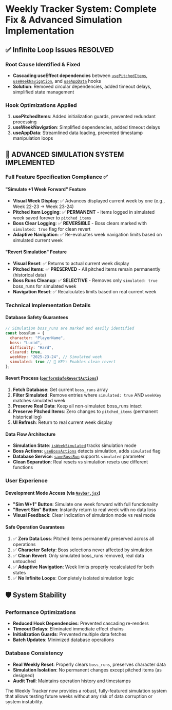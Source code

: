# Weekly Tracker System: Complete Fix & Advanced Simulation Implementation

## ✅ Infinite Loop Issues RESOLVED

### Root Cause Identified & Fixed
- **Cascading useEffect dependencies** between [`usePitchedItems`](src/hooks/usePitchedItems.js:17), [`useWeekNavigation`](src/hooks/useWeekNavigation.js:5), and [`useAppData`](src/hooks/useAppData.js:154) hooks
- **Solution**: Removed circular dependencies, added timeout delays, simplified state management

### Hook Optimizations Applied
1. **usePitchedItems**: Added initialization guards, prevented redundant processing
2. **useWeekNavigation**: Simplified dependencies, added timeout delays
3. **useAppData**: Streamlined data loading, prevented timestamp manipulation loops

## 🔮 ADVANCED SIMULATION SYSTEM IMPLEMENTED

### Full Feature Specification Compliance ✅

#### **"Simulate +1 Week Forward" Feature**
- **Visual Week Display**: ✅ Advances displayed current week by one (e.g., Week 22-23 → Week 23-24)
- **Pitched Item Logging**: ✅ **PERMANENT** - Items logged in simulated week saved forever to `pitched_items`
- **Boss Clear Logging**: ✅ **REVERSIBLE** - Boss clears marked with `simulated: true` flag for clean revert
- **Adaptive Navigation**: ✅ Re-evaluates week navigation limits based on simulated current week

#### **"Revert Simulation" Feature**
- **Visual Reset**: ✅ Returns to actual current week display
- **Pitched Items**: ✅ **PRESERVED** - All pitched items remain permanently (historical data)
- **Boss Runs Cleanup**: ✅ **SELECTIVE** - Removes only `simulated: true` boss_runs for simulated week
- **Navigation Reset**: ✅ Recalculates limits based on real current week

### Technical Implementation Details

#### **Database Safety Guarantees**
```javascript
// Simulation boss_runs are marked and easily identified
const bossRun = {
  character: "PlayerName",
  boss: "Lucid",
  difficulty: "Hard",
  cleared: true,
  weekKey: "2025-23-24", // Simulated week
  simulated: true // 🎯 KEY: Enables clean revert
};
```

#### **Revert Process** ([`performSafeRevertActions`](src/hooks/useAppData.js:254))
1. **Fetch Database**: Get current `boss_runs` array
2. **Filter Simulated**: Remove entries where `simulated: true` AND `weekKey` matches simulated week
3. **Preserve Real Data**: Keep all non-simulated boss_runs intact
4. **Preserve Pitched Items**: Zero changes to `pitched_items` (permanent historical log)
5. **UI Refresh**: Return to real current week display

#### **Data Flow Architecture**
- **Simulation State**: [`isWeekSimulated`](src/hooks/useAppData.js:332) tracks simulation mode
- **Boss Actions**: [`useBossActions`](src/hooks/useBossActions.js:18) detects simulation, adds `simulated` flag
- **Database Service**: [`saveBossRun`](src/pitched-data-service.js:57) supports `simulated` parameter
- **Clean Separation**: Real resets vs simulation resets use different functions

### User Experience

#### **Development Mode Access** (via [`Navbar.jsx`](src/components/Navbar.jsx:161))
- **"Sim W+1" Button**: Simulate one week forward with full functionality
- **"Revert Sim" Button**: Instantly return to real week with no data loss
- **Visual Feedback**: Clear indication of simulation mode vs real mode

#### **Safe Operation Guarantees**
1. ✅ **Zero Data Loss**: Pitched items permanently preserved across all operations
2. ✅ **Character Safety**: Boss selections never affected by simulation
3. ✅ **Clean Revert**: Only simulated boss_runs removed, real data untouched
4. ✅ **Adaptive Navigation**: Week limits properly recalculated for both states
5. ✅ **No Infinite Loops**: Completely isolated simulation logic

## 🛡️ System Stability

### Performance Optimizations
- **Reduced Hook Dependencies**: Prevented cascading re-renders
- **Timeout Delays**: Eliminated immediate effect chains
- **Initialization Guards**: Prevented multiple data fetches
- **Batch Updates**: Minimized database operations

### Database Consistency
- **Real Weekly Reset**: Properly clears `boss_runs`, preserves character data
- **Simulation Isolation**: No permanent changes except pitched items (as designed)
- **Audit Trail**: Maintains operation history and timestamps

The Weekly Tracker now provides a robust, fully-featured simulation system that allows testing future weeks without any risk of data corruption or system instability.